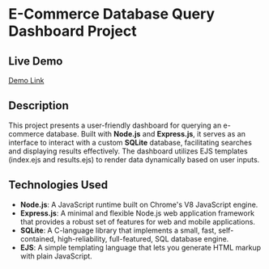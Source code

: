 # E-Commerce Database Query Dashboard Project

## Live Demo
[Demo Link](https://ecommerce-dashboard-cdde0d2e2b62.herokuapp.com/)

## Description
This project presents a user-friendly dashboard for querying an e-commerce database. Built with **Node.js** and **Express.js**, it serves as an interface to interact with a custom **SQLite** database, facilitating searches and displaying results effectively. The dashboard utilizes EJS templates (index.ejs and results.ejs) to render data dynamically based on user inputs.

## Technologies Used
* **Node.js**: A JavaScript runtime built on Chrome's V8 JavaScript engine.
* **Express.js**: A minimal and flexible Node.js web application framework that provides a robust set of features for web and mobile applications.
* **SQLite**: A C-language library that implements a small, fast, self-contained, high-reliability, full-featured, SQL database engine.
* **EJS**: A simple templating language that lets you generate HTML markup with plain JavaScript.

